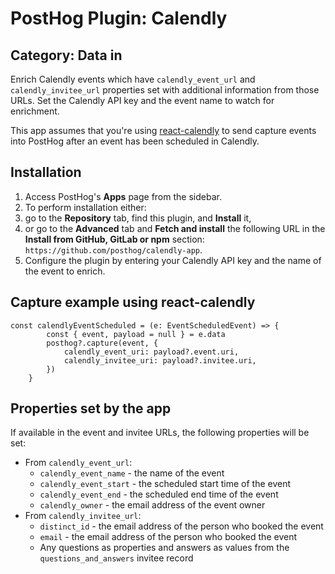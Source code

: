 # PostHog Plugin: Calendly
## Category: Data in
Enrich Calendly events which have `calendly_event_url` and `calendly_invitee_url` properties set with additional
information from those URLs.  Set the Calendly API key and the event name to watch for enrichment.

This app assumes that you're using [react-calendly](https://www.npmjs.com/package/react-calendly) to send capture 
events into PostHog after an event has been scheduled in Calendly.

## Installation

1. Access PostHog's **Apps** page from the sidebar.
1. To perform installation either:
  1. go to the **Repository** tab, find this plugin, and **Install** it,
  1. or go to the **Advanced** tab and **Fetch and install** the following URL in the **Install from GitHub, GitLab or npm** section:  
     `https://github.com/posthog/calendly-app`.
1. Configure the plugin by entering your Calendly API key and the name of the event to enrich.

## Capture example using react-calendly

```
const calendlyEventScheduled = (e: EventScheduledEvent) => {
        const { event, payload = null } = e.data
        posthog?.capture(event, {
            calendly_event_uri: payload?.event.uri,
            calendly_invitee_uri: payload?.invitee.uri,
        })
    }
```

## Properties set by the app

If available in the event and invitee URLs, the following properties will be set:

* From `calendly_event_url`:
  * `calendly_event_name` - the name of the event
  * `calendly_event_start` - the scheduled start time of the event
  * `calendly_event_end` - the scheduled end time of the event
  * `calendly_owner` - the email address of the event owner
* From `calendly_invitee_url`:
  * `distinct_id` - the email address of the person who booked the event
  * `email` - the email address of the person who booked the event
  * Any questions as properties and answers as values from the `questions_and_answers` invitee record


